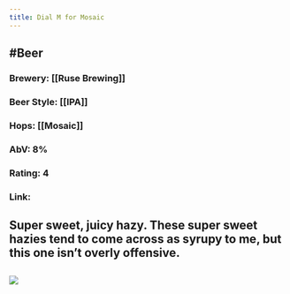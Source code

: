 ```yaml
---
title: Dial M for Mosaic
---
```


## #Beer
### Brewery: [[Ruse Brewing]]

### Beer Style: [[IPA]]

### Hops: [[Mosaic]]

### AbV: 8%

### Rating: 4

### Link: 

## Super sweet, juicy hazy. These super sweet hazies tend to come across as syrupy to me, but this one isn’t overly offensive.

## ![](https://firebasestorage.googleapis.com/v0/b/firescript-577a2.appspot.com/o/imgs%2Fapp%2FVariably_Distressed%2FgA3XqWOrDm.jpeg?alt=media&token=c76e7701-51e0-462c-9b0d-77282e0cf98f)
